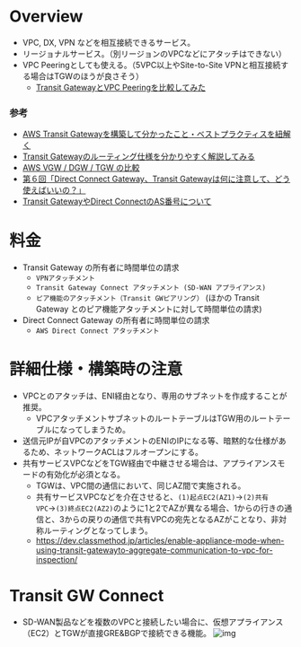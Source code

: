 # Overview
 - VPC, DX, VPN などを相互接続できるサービス。
 - リージョナルサービス。（別リージョンのVPCなどにアタッチはできない）
 - VPC Peeringとしても使える。（5VPC以上やSite-to-Site VPNと相互接続する場合はTGWのほうが良さそう）
   - [Transit GatewayとVPC Peeringを比較してみた](https://dev.classmethod.jp/articles/different-from-vpc-peering-and-transit-gateway-japanese/)

### 参考
 - [AWS Transit Gatewayを構築して分かったこと・ベストプラクティスを紐解く](https://blog.serverworks.co.jp/transit-gateway-best-practice)
 - [Transit Gatewayのルーティング仕様を分かりやすく解説してみる](https://blog.serverworks.co.jp/tech/2020/06/30/transit-gateway-routing/)
 - [AWS VGW / DGW / TGW の比較](https://www.megaport.com/ja/blog/aws-vgw-vs-dgw-vs-tgw/)
 - [第６回「Direct Connect Gateway、Transit Gatewayは何に注意して、どう使えばいいの？」](https://atbex.attokyo.co.jp/blog/detail/40/)
 - [Transit GatewayやDirect ConnectのAS番号について](https://blog.serverworks.co.jp/tech/2020/07/01/asn-with-dx-transitgateway/)

# 料金
 - Transit Gateway の所有者に時間単位の請求
   - `VPNアタッチメント`
   - `Transit Gateway Connect アタッチメント (SD-WAN アプライアンス)`
   - `ピア機能のアタッチメント（Transit GWピアリング）` (ほかの Transit Gateway とのピア機能アタッチメントに対して時間単位の請求)
 - Direct Connect Gateway の所有者に時間単位の請求
   - `AWS Direct Connect アタッチメント`

# 詳細仕様・構築時の注意
 - VPCとのアタッチは、ENI経由となり、専用のサブネットを作成することが推奨。
   - VPCアタッチメントサブネットのルートテーブルはTGW用のルートテーブルになってしまうため。
 - 送信元IPが自VPCのアタッチメントのENIのIPになる等、暗黙的な仕様があるため、ネットワークACLはフルオープンにする。
 - 共有サービスVPCなどをTGW経由で中継させる場合は、アプライアンスモードの有効化が必須となる。
   - TGWは、VPC間の通信において、同じAZ間で実施される。
   - 共有サービスVPCなどを介在させると、`(1)起点EC2(AZ1)`→`(2)共有VPC`→`(3)終点EC2(AZ2)`のように1と2でAZが異なる場合、1からの行きの通信と、3からの戻りの通信で共有VPCの宛先となるAZがことなり、非対称ルーティングとなってしまう。
   - https://dev.classmethod.jp/articles/enable-appliance-mode-when-using-transit-gatewayto-aggregate-communication-to-vpc-for-inspection/
 
 
# Transit GW Connect
- SD-WAN製品などを複数のVPCと接続したい場合に、仮想アプライアンス（EC2）とTGWが直接GRE&BGPで接続できる機能。
![img](https://d2908q01vomqb2.cloudfront.net/5b384ce32d8cdef02bc3a139d4cac0a22bb029e8/2020/12/10/tgw-high-level-architecture-fig-1-v1.png)
